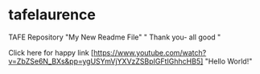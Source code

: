 # tafelaurence
TAFE Repository
"My New Readme File"
" Thank you- all good "

Click here for happy link [https://www.youtube.com/watch?v=ZbZSe6N_BXs&pp=ygUSYmVjYXVzZSBpIGFtIGhhcHB5] 
"Hello World!"
